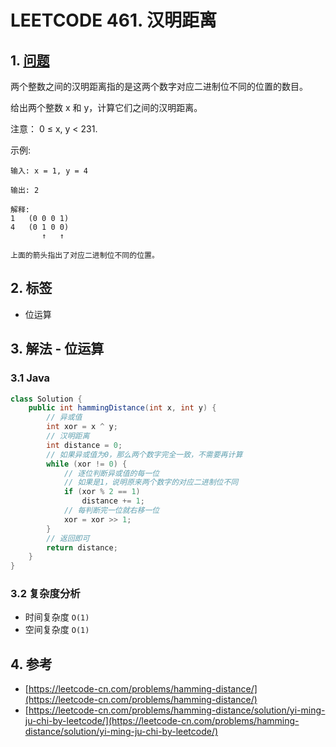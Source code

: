 # LEETCODE 461. 汉明距离

## 1. [问题](https://leetcode-cn.com/problems/hamming-distance/)

两个整数之间的汉明距离指的是这两个数字对应二进制位不同的位置的数目。

给出两个整数 x 和 y，计算它们之间的汉明距离。

注意： 0 ≤ x, y < 231.

示例:

```
输入: x = 1, y = 4

输出: 2

解释:
1   (0 0 0 1)
4   (0 1 0 0)
       ↑   ↑

上面的箭头指出了对应二进制位不同的位置。
```

## 2. 标签

* 位运算

## 3. 解法 - 位运算

### 3.1 Java

```java
class Solution {
    public int hammingDistance(int x, int y) {
        // 异或值
        int xor = x ^ y;
        // 汉明距离
        int distance = 0;
        // 如果异或值为0，那么两个数字完全一致，不需要再计算
        while (xor != 0) {
            // 逐位判断异或值的每一位
            // 如果是1，说明原来两个数字的对应二进制位不同
            if (xor % 2 == 1)
                distance += 1;
            // 每判断完一位就右移一位
            xor = xor >> 1;
        }
        // 返回即可
        return distance;
    }
}
```

### 3.2 复杂度分析

* 时间复杂度 `O(1)` 
* 空间复杂度 `O(1)` 

## 4. 参考

* [https://leetcode-cn.com/problems/hamming-distance/](https://leetcode-cn.com/problems/hamming-distance/)
* [https://leetcode-cn.com/problems/hamming-distance/solution/yi-ming-ju-chi-by-leetcode/](https://leetcode-cn.com/problems/hamming-distance/solution/yi-ming-ju-chi-by-leetcode/)
